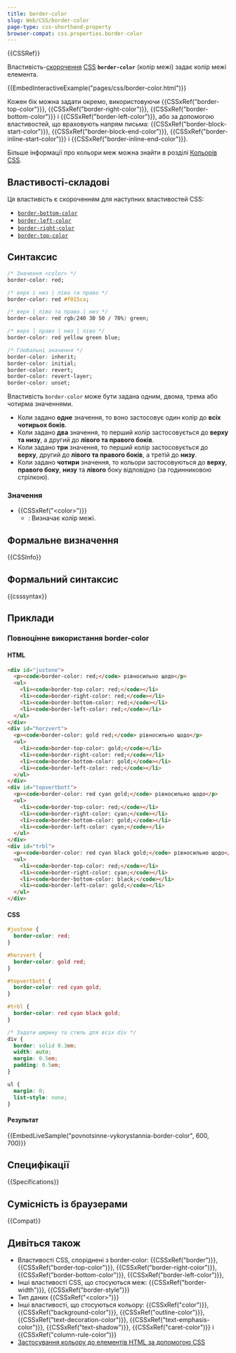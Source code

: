 ```yaml
---
title: border-color
slug: Web/CSS/border-color
page-type: css-shorthand-property
browser-compat: css.properties.border-color
---
```


{{CSSRef}}

Властивість-[скорочення](/uk/docs/Web/CSS/Shorthand_properties) [CSS](/uk/docs/Web/CSS) **`border-color`** (колір межі) задає колір межі елемента.

{{EmbedInteractiveExample("pages/css/border-color.html")}}

Кожен бік можна задати окремо, використовуючи {{CSSxRef("border-top-color")}}, {{CSSxRef("border-right-color")}}, {{CSSxRef("border-bottom-color")}} і {{CSSxRef("border-left-color")}}, або за допомогою властивостей, що враховують напрям письма: {{CSSxRef("border-block-start-color")}}, {{CSSxRef("border-block-end-color")}}, {{CSSxRef("border-inline-start-color")}} і {{CSSxRef("border-inline-end-color")}}.

Більше інформації про кольори меж можна знайти в розділі [Кольорів CSS](/uk/docs/Web/CSS/CSS_colors/Applying_color#mezhi).

## Властивості-складові

Ця властивість є скороченням для наступних властивостей CSS:

- [`border-bottom-color`](/uk/docs/Web/CSS/border-bottom-color)
- [`border-left-color`](/uk/docs/Web/CSS/border-left-color)
- [`border-right-color`](/uk/docs/Web/CSS/border-right-color)
- [`border-top-color`](/uk/docs/Web/CSS/border-top-color)

## Синтаксис

```css
/* Значення <color> */
border-color: red;

/* верх і низ | ліво та право */
border-color: red #f015ca;

/* верх | ліво та право | низ */
border-color: red rgb(240 30 50 / 70%) green;

/* верх | право | низ | ліво */
border-color: red yellow green blue;

/* Глобальні значення */
border-color: inherit;
border-color: initial;
border-color: revert;
border-color: revert-layer;
border-color: unset;
```

Властивість `border-color` може бути задана одним, двома, трема або чотирма значеннями.

- Коли задано **одне** значення, то воно застосовує один колір до **всіх чотирьох боків**.
- Коли задано **два** значення, то перший колір застосовується до **верху та низу**, а другий до **лівого та правого боків**.
- Коли задано **три** значення, то перший колір застосовується до **верху**, другий до **лівого та правого боків**, а третій до **низу**.
- Коли задано **чотири** значення, то кольори застосовуються до **верху**, **правого боку**, **низу** та **лівого** боку відповідно (за годинниковою стрілкою).

### Значення

- {{CSSxRef("&lt;color&gt;")}}
  - : Визначає колір межі.

## Формальне визначення

{{CSSInfo}}

## Формальний синтаксис

{{csssyntax}}

## Приклади

### Повноцінне використання border-color

#### HTML

```html
<div id="justone">
  <p><code>border-color: red;</code> рівносильно щодо</p>
  <ul>
    <li><code>border-top-color: red;</code></li>
    <li><code>border-right-color: red;</code></li>
    <li><code>border-bottom-color: red;</code></li>
    <li><code>border-left-color: red;</code></li>
  </ul>
</div>
<div id="horzvert">
  <p><code>border-color: gold red;</code> рівносильно щодо</p>
  <ul>
    <li><code>border-top-color: gold;</code></li>
    <li><code>border-right-color: red;</code></li>
    <li><code>border-bottom-color: gold;</code></li>
    <li><code>border-left-color: red;</code></li>
  </ul>
</div>
<div id="topvertbott">
  <p><code>border-color: red cyan gold;</code> рівносильно щодо</p>
  <ul>
    <li><code>border-top-color: red;</code></li>
    <li><code>border-right-color: cyan;</code></li>
    <li><code>border-bottom-color: gold;</code></li>
    <li><code>border-left-color: cyan;</code></li>
  </ul>
</div>
<div id="trbl">
  <p><code>border-color: red cyan black gold;</code> рівносильно щодо</p>
  <ul>
    <li><code>border-top-color: red;</code></li>
    <li><code>border-right-color: cyan;</code></li>
    <li><code>border-bottom-color: black;</code></li>
    <li><code>border-left-color: gold;</code></li>
  </ul>
</div>
```

#### CSS

```css
#justone {
  border-color: red;
}

#horzvert {
  border-color: gold red;
}

#topvertbott {
  border-color: red cyan gold;
}

#trbl {
  border-color: red cyan black gold;
}

/* Задати ширину та стиль для всіх div */
div {
  border: solid 0.3em;
  width: auto;
  margin: 0.5em;
  padding: 0.5em;
}

ul {
  margin: 0;
  list-style: none;
}
```

#### Результат

{{EmbedLiveSample("povnotsinne-vykorystannia-border-color", 600, 700)}}

## Специфікації

{{Specifications}}

## Сумісність із браузерами

{{Compat}}

## Дивіться також

- Властивості CSS, споріднені з border-color: {{CSSxRef("border")}}, {{CSSxRef("border-top-color")}}, {{CSSxRef("border-right-color")}}, {{CSSxRef("border-bottom-color")}}, {{CSSxRef("border-left-color")}},
- Інші властивості CSS, що стосуються меж: {{CSSxRef("border-width")}}, {{CSSxRef("border-style")}}
- Тип даних {{CSSxRef("&lt;color&gt;")}}
- Інші властивості, що стосуються кольору: {{CSSxRef("color")}}, {{CSSxRef("background-color")}}, {{CSSxRef("outline-color")}}, {{CSSxRef("text-decoration-color")}}, {{CSSxRef("text-emphasis-color")}}, {{CSSxRef("text-shadow")}}, {{CSSxRef("caret-color")}} і {{CSSxRef("column-rule-color")}}
- [Застосування кольору до елементів HTML за допомогою CSS](/uk/docs/Web/CSS/CSS_colors/Applying_color)
